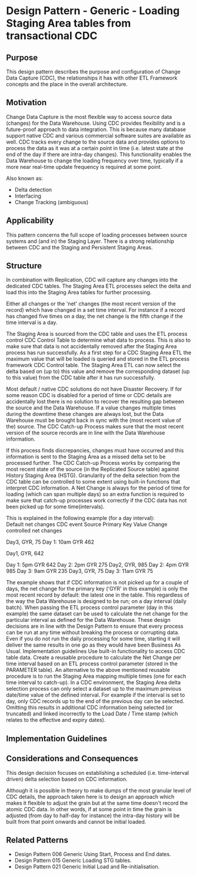 # Design Pattern - Generic - Loading Staging Area tables from transactional CDC

## Purpose

This design pattern describes the purpose and configuration of Change Data Capture (CDC), the relationships it has with other ETL Framework concepts and the place in the overall architecture.

## Motivation

Change Data Capture is the most flexible way to access source data (changes) for the Data Warehouse. Using CDC provides flexibility and is a future-proof approach to data integration. This is because many database support native CDC and various commercial software suites are available as well. CDC tracks every change to the source data and provides options to process the data as it was at a certain point in time (i.e. latest state at the end of the day if there are intra-day changes). This functionality enables the Data Warehouse to change the loading frequency over time, typically if a more near real-time update frequency is required at some point.

Also known as:

* Delta detection
* Interfacing
* Change Tracking (ambiguous)

## Applicability

This pattern concerns the full scope of loading processes between source systems and (and in) the Staging Layer. There is a strong relationship between CDC and the Staging and Persistent Staging Areas.

## Structure

In combination with Replication, CDC will capture any changes into the dedicated CDC tables. The Staging Area ETL processes select the delta and load this into the Staging Area tables for further processing.

Either all changes or the 'net' changes (the most recent version of the record) which have changed in a set time interval. For instance if a record has changed five times on a day, the net change is the fifth change if the time interval is a day.

The Staging Area is sourced from the CDC table and uses the ETL process control CDC Control Table to determine what data to process. This is also to make sure that data is not accidentally removed after the Staging Area process has run successfully. As a first step for a CDC Staging Area ETL the maximum value that will be loaded is queried and stored in the ETL process framework CDC Control table. The Staging Area ETL can now select the delta based on (up to) this value and remove the corresponding dataset (up to this value) from the CDC table after it has run successfully.

Most default / native CDC solutions do not have Disaster Recovery. If for some reason CDC is disabled for a period of time or CDC details are accidentally lost there is no solution to recover the resulting gap between the source and the Data Warehouse. If a value changes multiple times during the downtime these changes are always lost, but the Data Warehouse must be brought back in sync with the (most recent value of the) source. The CDC Catch-up Process makes sure that the most recent version of the source records are in line with the Data Warehouse information.

If this process finds discrepancies, changes must have occurred and this information is sent to the Staging Area as a missed delta set to be processed further. The CDC Catch-up Process works by comparing the most recent state of the source (in the Replicated Source table) against History Staging Area (HSTG).
Granularity of the delta selection from the CDC table can be controlled to some extent using built-in functions that interpret CDC information. A Net Change is always for the period of time for loading (which can span multiple days) so an extra function is required to make sure that catch-up processes work correctly if the CDC data has not been picked up for some time(intervals).

This is explained in the following example (for a day interval):  
Default
net changes
CDC event
Source Primary Key
Value Change controlled
net changes 

Day3, GYR, 75
Day 1: 10am
GYR
462	

Day1, GYR, 642

Day 1: 5pm
GYR
642
Day 2: 2pm
GYR
275	
Day2, GYR, 985
Day 2: 4pm
GYR
985
Day 3: 9am
GYR
235	
Day3, GYR, 75
Day 3: 11am
GYR
75

The example shows that if CDC information is not picked up for a couple of days, the net change for the primary key ('GYR' in this example) is only the most recent record by default: the latest one in the table. This regardless of the way the Data Warehouse is designed to be run; on a day interval (daily batch). When passing the ETL process control parameter (day in this example) the same dataset can be used to calculate the net change for the particular interval as defined for the Data Warehouse. These design decisions are in line with the Design Pattern to ensure that every process can be run at any time without breaking the process or corrupting data. Even if you do not run the daily processing for some time, starting it will deliver the same results in one go as they would have been Business As Usual.
Implementation guidelines
Use built-in functionality to access CDC table data.
Create a reusable procedure to calculate the Net Change per time interval based on an ETL process control parameter (stored in the PARAMETER table).
An alternative to the above mentioned reusable procedure is to run the Staging Area mapping multiple times (one for each time interval to catch-up).
In a CDC environment, the Staging Area delta selection process can only select a dataset up to the maximum previous date/time value of the defined interval. For example if the interval is set to day, only CDC records up to the end of the previous day can be selected. Omitting this results in additional CDC information being selected (or truncated) and linked incorrectly to the Load Date / Time stamp (which relates to the effective and expiry dates).

## Implementation Guidelines



## Considerations and Consequences

This design decision focuses on establishing a scheduled (i.e. time-interval driven) delta selection based on CDC information.

Although it is possible in theory to make dumps of the most granular level of CDC details, the approach taken here is to design an approach which makes it flexible to adjust the grain but at the same time doesn't record the atomic CDC data. In other words, if at some point in time the grain is adjusted (from day to half-day for instance) the intra-day history will be built from that point onwards and cannot be initial loaded.

## Related Patterns

* Design Pattern 006  Generic  Using Start, Process and End dates.
* Design Pattern 015  Generic  Loading STG tables.
* Design Pattern 021  Generic  Initial Load and Re-initialisation.